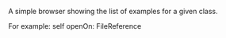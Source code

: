 A simple browser showing the list of examples for a given class.For example:self openOn: FileReference